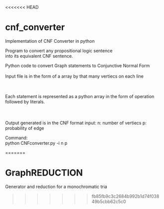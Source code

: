 <<<<<<< HEAD
# cnf_converter
Implementation of CNF Converter in python

Program to convert any propositional logic sentence <br />
into its equivalent CNF sentence. <br />

Python code to convert  Graph statements to Conjunctive Normal Form
<br><br>
Input file is in the form of a array by that many vertiecs on each line

<br><br>
Each statement is represented as a python array in the form of operation followed by literals.<br><br>
<br><br>
Output generated is in the CNF format 
input: 
	n: number of vertiecs
	p: probability of edge

Command: <br />
python CNFconverter.py -i n p



=======
# GraphREDUCTION
Generator and reduction for a monochromatic tria
>>>>>>> fb85fb9c3c2684b992b1d74f03849b5cbb62c5c0
